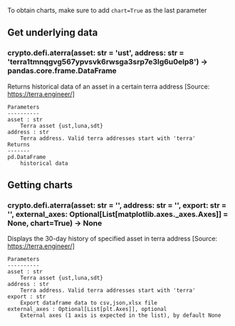 To obtain charts, make sure to add `chart=True` as the last parameter

## Get underlying data 
### crypto.defi.aterra(asset: str = 'ust', address: str = 'terra1tmnqgvg567ypvsvk6rwsga3srp7e3lg6u0elp8') -> pandas.core.frame.DataFrame

Returns historical data of an asset in a certain terra address
    [Source: https://terra.engineer/]

    Parameters
    ----------
    asset : str
        Terra asset {ust,luna,sdt}
    address : str
        Terra address. Valid terra addresses start with 'terra'
    Returns
    -------
    pd.DataFrame
        historical data

## Getting charts 
### crypto.defi.aterra(asset: str = '', address: str = '', export: str = '', external_axes: Optional[List[matplotlib.axes._axes.Axes]] = None, chart=True) -> None

Displays the 30-day history of specified asset in terra address
    [Source: https://terra.engineer/]

    Parameters
    ----------
    asset : str
        Terra asset {ust,luna,sdt}
    address : str
        Terra address. Valid terra addresses start with 'terra'
    export : str
        Export dataframe data to csv,json,xlsx file
    external_axes : Optional[List[plt.Axes]], optional
        External axes (1 axis is expected in the list), by default None
